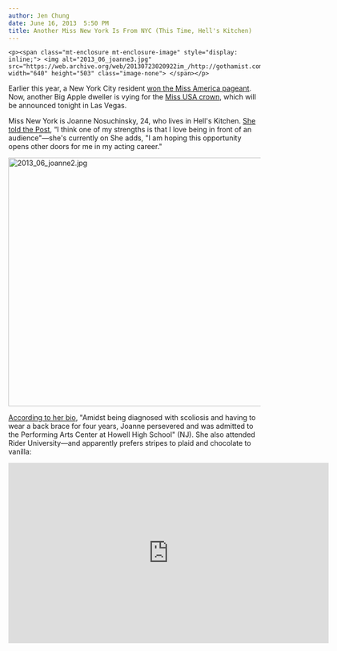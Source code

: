 ```yaml
---
author: Jen Chung
date: June 16, 2013  5:50 PM
title: Another Miss New York Is From NYC (This Time, Hell's Kitchen)
---
```



	
	
	
	<p><span class="mt-enclosure mt-enclosure-image" style="display: inline;"> <img alt="2013_06_joanne3.jpg" src="https://web.archive.org/web/20130723020922im_/http://gothamist.com/attachments/jen/2013_06_joanne3.jpg" width="640" height="503" class="image-none"> </span></p>

<p>Earlier this year, a New York City resident <a href="https://web.archive.org/web/20130723020922/http://gothamist.com/2013/01/13/new_miss_america_mallory_hagan_is_f.php">won the Miss America pageant</a>. Now, another Big Apple dweller is vying for the <a href="https://web.archive.org/web/20130723020922/http://www.missuniverse.com/missusa">Miss USA crown</a>, which will be announced tonight in Las Vegas.</p>

<p>Miss New York is Joanne Nosuchinsky, 24, who lives in Hell&apos;s Kitchen. <a href="https://web.archive.org/web/20130723020922/http://www.nypost.com/p/news/local/hell_of_ny_beauty_LzAEfxZVjS24oXrj5TkluO">She told the Post</a>, &#x201C;I think one of my strengths is that I love being in front of an audience&quot;&#x2014;she&apos;s currently on  She adds, &quot;I am hoping this opportunity opens other doors for me in my acting career.&quot;</p>

<p><span class="mt-enclosure mt-enclosure-image" style="display: inline;"> <img alt="2013_06_joanne2.jpg" src="https://web.archive.org/web/20130723020922im_/http://gothamist.com/attachments/jen/2013_06_joanne2.jpg" width="640" height="496" class="image-none"> </span></p>

<p><a href="https://web.archive.org/web/20130723020922/http://www.missuniverse.com/missusa/members/profile/656280/year:2013">According to her bio</a>, &quot;Amidst being diagnosed with scoliosis and having to wear a back brace for four years, Joanne persevered and was admitted to the Performing Arts Center at Howell High School&quot; (NJ). She also attended Rider University&#x2014;and apparently prefers stripes to plaid and chocolate to vanilla:</p>

<p><iframe width="640" height="360" src="https://web.archive.org/web/20130723020922if_/http://www.youtube.com/embed/J4vqr6bSBao" frameborder="0" allowfullscreen></iframe></p>
	
	
	
	
	
